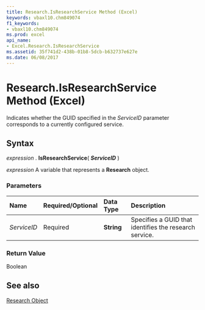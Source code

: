 ```yaml
---
title: Research.IsResearchService Method (Excel)
keywords: vbaxl10.chm849074
f1_keywords:
- vbaxl10.chm849074
ms.prod: excel
api_name:
- Excel.Research.IsResearchService
ms.assetid: 35f741d2-438b-01b8-5dcb-b632737e627e
ms.date: 06/08/2017
---
```



# Research.IsResearchService Method (Excel)

Indicates whether the GUID specified in the  _ServiceID_ parameter corresponds to a currently configured service.


## Syntax

 _expression_ . **IsResearchService**( **_ServiceID_** )

 _expression_ A variable that represents a **Research** object.


### Parameters



|**Name**|**Required/Optional**|**Data Type**|**Description**|
|:-----|:-----|:-----|:-----|
| _ServiceID_|Required| **String**|Specifies a GUID that identifies the research service.|

### Return Value

Boolean


## See also


[Research Object](Excel.Research.md)

